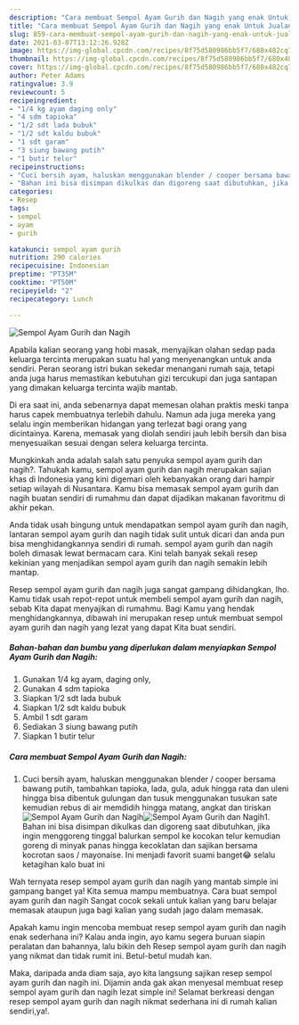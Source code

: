```yaml
---
description: "Cara membuat Sempol Ayam Gurih dan Nagih yang enak Untuk Jualan"
title: "Cara membuat Sempol Ayam Gurih dan Nagih yang enak Untuk Jualan"
slug: 859-cara-membuat-sempol-ayam-gurih-dan-nagih-yang-enak-untuk-jualan
date: 2021-03-07T13:12:26.928Z
image: https://img-global.cpcdn.com/recipes/8f75d580986bb5f7/680x482cq70/sempol-ayam-gurih-dan-nagih-foto-resep-utama.jpg
thumbnail: https://img-global.cpcdn.com/recipes/8f75d580986bb5f7/680x482cq70/sempol-ayam-gurih-dan-nagih-foto-resep-utama.jpg
cover: https://img-global.cpcdn.com/recipes/8f75d580986bb5f7/680x482cq70/sempol-ayam-gurih-dan-nagih-foto-resep-utama.jpg
author: Peter Adams
ratingvalue: 3.9
reviewcount: 5
recipeingredient:
- "1/4 kg ayam daging only"
- "4 sdm tapioka"
- "1/2 sdt lada bubuk"
- "1/2 sdt kaldu bubuk"
- "1 sdt garam"
- "3 siung bawang putih"
- "1 butir telur"
recipeinstructions:
- "Cuci bersih ayam, haluskan menggunakan blender / cooper bersama bawang putih, tambahkan tapioka, lada, gula, aduk hingga rata dan uleni hingga bisa dibentuk gulungan dan tusuk menggunakan tusukan sate kemudian rebus di air memdidih hingga matang, angkat dan tiriskan"
- "Bahan ini bisa disimpan dikulkas dan digoreng saat dibutuhkan, jika ingin menggoreng tinggal balurkan sempol ke kocokan telur kemudian goreng di minyak panas hingga kecoklatan dan sajikan bersama kocrotan saos / mayonaise. Ini menjadi favorit suami banget😂 selalu ketagihan kalo buat ini"
categories:
- Resep
tags:
- sempol
- ayam
- gurih

katakunci: sempol ayam gurih 
nutrition: 290 calories
recipecuisine: Indonesian
preptime: "PT35M"
cooktime: "PT50M"
recipeyield: "2"
recipecategory: Lunch

---
```



![Sempol Ayam Gurih dan Nagih](https://img-global.cpcdn.com/recipes/8f75d580986bb5f7/680x482cq70/sempol-ayam-gurih-dan-nagih-foto-resep-utama.jpg)

Apabila kalian seorang yang hobi masak, menyajikan olahan sedap pada keluarga tercinta merupakan suatu hal yang menyenangkan untuk anda sendiri. Peran seorang istri bukan sekedar menangani rumah saja, tetapi anda juga harus memastikan kebutuhan gizi tercukupi dan juga santapan yang dimakan keluarga tercinta wajib mantab.

Di era  saat ini, anda sebenarnya dapat memesan olahan praktis meski tanpa harus capek membuatnya terlebih dahulu. Namun ada juga mereka yang selalu ingin memberikan hidangan yang terlezat bagi orang yang dicintainya. Karena, memasak yang diolah sendiri jauh lebih bersih dan bisa menyesuaikan sesuai dengan selera keluarga tercinta. 



Mungkinkah anda adalah salah satu penyuka sempol ayam gurih dan nagih?. Tahukah kamu, sempol ayam gurih dan nagih merupakan sajian khas di Indonesia yang kini digemari oleh kebanyakan orang dari hampir setiap wilayah di Nusantara. Kamu bisa memasak sempol ayam gurih dan nagih buatan sendiri di rumahmu dan dapat dijadikan makanan favoritmu di akhir pekan.

Anda tidak usah bingung untuk mendapatkan sempol ayam gurih dan nagih, lantaran sempol ayam gurih dan nagih tidak sulit untuk dicari dan anda pun bisa menghidangkannya sendiri di rumah. sempol ayam gurih dan nagih boleh dimasak lewat bermacam cara. Kini telah banyak sekali resep kekinian yang menjadikan sempol ayam gurih dan nagih semakin lebih mantap.

Resep sempol ayam gurih dan nagih juga sangat gampang dihidangkan, lho. Kamu tidak usah repot-repot untuk membeli sempol ayam gurih dan nagih, sebab Kita dapat menyajikan di rumahmu. Bagi Kamu yang hendak menghidangkannya, dibawah ini merupakan resep untuk membuat sempol ayam gurih dan nagih yang lezat yang dapat Kita buat sendiri.

<!--inarticleads1-->

##### Bahan-bahan dan bumbu yang diperlukan dalam menyiapkan Sempol Ayam Gurih dan Nagih:

1. Gunakan 1/4 kg ayam, daging only,
1. Gunakan 4 sdm tapioka
1. Siapkan 1/2 sdt lada bubuk
1. Siapkan 1/2 sdt kaldu bubuk
1. Ambil 1 sdt garam
1. Sediakan 3 siung bawang putih
1. Siapkan 1 butir telur




<!--inarticleads2-->

##### Cara membuat Sempol Ayam Gurih dan Nagih:

1. Cuci bersih ayam, haluskan menggunakan blender / cooper bersama bawang putih, tambahkan tapioka, lada, gula, aduk hingga rata dan uleni hingga bisa dibentuk gulungan dan tusuk menggunakan tusukan sate kemudian rebus di air memdidih hingga matang, angkat dan tiriskan
<img src="https://img-global.cpcdn.com/steps/12835bd6c8bc9072/160x128cq70/sempol-ayam-gurih-dan-nagih-langkah-memasak-1-foto.jpg" alt="Sempol Ayam Gurih dan Nagih"><img src="https://img-global.cpcdn.com/steps/0d9e4711a6ccc9b2/160x128cq70/sempol-ayam-gurih-dan-nagih-langkah-memasak-1-foto.jpg" alt="Sempol Ayam Gurih dan Nagih">1. Bahan ini bisa disimpan dikulkas dan digoreng saat dibutuhkan, jika ingin menggoreng tinggal balurkan sempol ke kocokan telur kemudian goreng di minyak panas hingga kecoklatan dan sajikan bersama kocrotan saos / mayonaise. Ini menjadi favorit suami banget😂 selalu ketagihan kalo buat ini




Wah ternyata resep sempol ayam gurih dan nagih yang mantab simple ini gampang banget ya! Kita semua mampu membuatnya. Cara buat sempol ayam gurih dan nagih Sangat cocok sekali untuk kalian yang baru belajar memasak ataupun juga bagi kalian yang sudah jago dalam memasak.

Apakah kamu ingin mencoba membuat resep sempol ayam gurih dan nagih enak sederhana ini? Kalau anda ingin, ayo kamu segera buruan siapin peralatan dan bahannya, lalu bikin deh Resep sempol ayam gurih dan nagih yang nikmat dan tidak rumit ini. Betul-betul mudah kan. 

Maka, daripada anda diam saja, ayo kita langsung sajikan resep sempol ayam gurih dan nagih ini. Dijamin anda gak akan menyesal membuat resep sempol ayam gurih dan nagih lezat simple ini! Selamat berkreasi dengan resep sempol ayam gurih dan nagih nikmat sederhana ini di rumah kalian sendiri,ya!.

